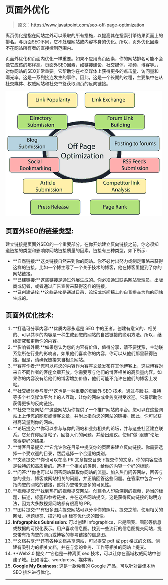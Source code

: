 # 页面外优化

> 原文：<https://www.javatpoint.com/seo-off-page-optimization>

离页优化是指在网站之外可以采取的所有措施，以提高其在搜索引擎结果页面上的排名。与页面SEO不同，它不处理网站或内容本身的优化。所以，页外优化因素不在网站所有者的直接控制范围内。

页面外优化和页面内优化一样重要。如果不应用离页因素，你的网站排名可能不会像它应该的那样高。页面外SEO因素，如链接建设，社交媒体，视频，博客等。，对你网站的SEO非常重要。它帮助你在社交媒体上获得更多的点击量、访问量和曝光率。这是一系列接连发生的事件。因此，这是一个长期的过程，主要集中在从社交媒体、权威网站和社交书签获取网页的反向链接。

![SEO Off page optimization](img/44d446c2619c85ff00c97dcef11fa264.png)

## 页面外SEO的链接类型:

建立链接是页面外SEO的一个重要部分。在你开始建立反向链接之前，你必须知道链接的类型和影响你网站链接质量的因素。链接有三种类型，如下所示:

*   **自然链接:**这类链接自然来到你的网站。你不必付出努力或制定策略来获得这样的链接。比如一个博主写了一个关于技术的博客，他在博客里提到了你的网站链接。
*   **已建链接:**这些链接是通过外展生成的。你必须通过联系网站管理员、出版商或记者，或者通过广告宣传来获得这样的链接。
*   **已创建链接:**这些链接是通过目录、论坛或新闻稿上的自我提交为您的网站生成的。

## 页面外优化技术:

1.  **打造可分享内容:**优质内容永远是 SEO 中的王者。创建有意义的、相关的、可以共享的内容是一种生成到您的网站的自然链接的聪明方法。所以，继续研究和更新你的内容。
2.  **影响者外展:**如果您认为您的内容有价值，值得分享，请不要犹豫，主动联系您所在行业的影响者。如果他们喜欢你的内容，你可以从他们那里获得链接。但是，请确保链接来自相关网站。
3.  **客座作者:**您可以将您的内容作为客座文章发布在其他博客上，这些博客对来自不同作者的客座文章开放。你需要写与他们的博客相关的高质量内容。如果你的内容没有给他们的博客增加价值，他们可能不允许在他们的博客上发帖。
4.  **社交媒体参与度:**这也是一种重要的页面外 SEO 技术，通过与脸书、推特等多个社交媒体平台上的人互动，让你的网站或业务变得受欢迎。它将帮助你获得更多的反向链接。
5.  **社交书签网站:**这些网站为你提供了一个推广网站的平台。您可以在这些网站上上传您的网页或博客文章，并附上指向您的网站的链接。因此，你可以获得高流量到你的网站。
6.  **论坛提交:**你可以参与与你的网站和业务相关的论坛，并与这些社区建立联系。它允许你回复帖子，回答人们的问题，并给出建议。使用“做-跟随”论坛获得更好的结果。
7.  **博客目录提交:**它允许你在目录中提交你的页面来建立反向链接。你需要选择一个受欢迎的目录，然后选择一个合适的类别。
8.  **文章提交:**你也可以在高 PR 文章提交目录下提交你的文章。你的内容应该是独特的和高质量的。选择一个相关的类别，给你的内容一个好的标题。
9.  **问答:**你也可以从问答网站获取你网站的流量。加入热门问答网站，回答与您的业务、博客或网站相关的问题，并正确回答这些问题。在答案中包含一个指向您的网站的链接，这将为您带来更多的可见性。
10.  **视频提交:**找到热门的视频提交网站。创建令人印象深刻的视频，适当的标题，描述，标签和参考链接，并在这些网站提交。这是获得反向链接的聪明方法，因为大多数视频网站都有很高的 PR。
11.  **图片提交:**有很多图片提交网站可以分享你的照片。提交之前，使用相关的网址、标题标签、描述和 alt 标签优化您的图像。
12.  **Infographics Submission:** 可以创建 Infographics，它是图表、图形等信息或数据的可视化表示。用户喜欢信息图。找到一些流行的信息图提交网站，提交带有指向您的网页或博客的参考链接的信息图。
13.  **文档共享:**还有各种文档共享网站，可以提交 pdf 或 ppt 格式的文档。创建有吸引力的相关文档，并在与您的业务、工作等相关的网站上提交。
14.  **Web2.0 提交:**它也是一种离页 seo 技术，可以让你在高域权威网站中创建子域。比如博主、wordpress、媒体等。
15.  **Google My Business:** 这是一款免费的 Google 产品，可以针对最佳本地 SEO 排名进行优化。

* * *